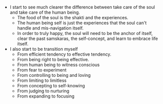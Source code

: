 - I start to see much clearer the difference between take care of the soul and take care of the human being.
    - The food of the soul is the shakti and the experiences.
    - The human being self is just the experiences that the soul can't handle and mis-navigation itself.
    - In order to truly happy, the soul will need to be the anchor of itself, clear the past samskaras, the self-concept, and learn to embrace life itself.
- I also start to be transition myself
    - From efficient tendency to effective tendency.
    - From being right to being effective.
    - From human being to witness conscious
    - From fear to experiment
    - From controlling to being and loving
    - From limiting to limitless
    - From concepting to self-knowing
    - From judging to nurturing
    - From expanding to focusing
